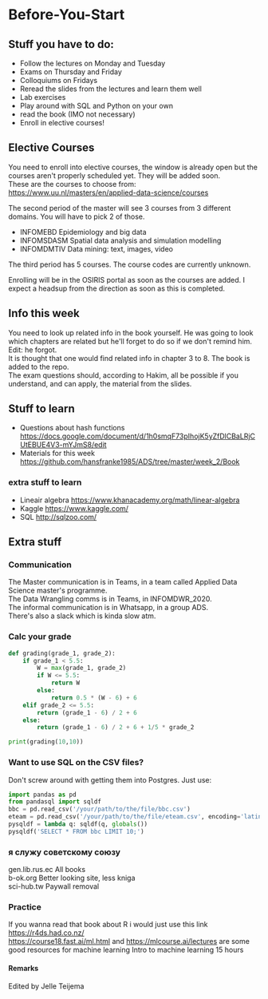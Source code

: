 # Before-You-Start

## Stuff you have to do:
- Follow the lectures on Monday and Tuesday  
- Exams on Thursday and Friday  
- Colloquiums on Fridays  
- Reread the slides from the lectures and learn them well  
- Lab exercises  
- Play around with SQL and Python on your own  
- read the book (IMO not necessary)  
- Enroll in elective courses!  


## Elective Courses
You need to enroll into elective courses, the window is already open but the courses aren't properly scheduled yet. They will be added soon.  
These are the courses to choose from: https://www.uu.nl/masters/en/applied-data-science/courses  

The second period of the master will see 3 courses from 3 different domains. You will have to pick 2 of those.  
- INFOMEBD Epidemiology and big data  
- INFOMSDASM Spatial data analysis and simulation modelling  
- INFOMDMTIV Data mining: text, images, video  

The third period has 5 courses. The course codes are currently unknown.  

Enrolling will be in the OSIRIS portal as soon as the courses are added. I expect a headsup from the direction as soon as this is completed.  


## Info this week
You need to look up related info in the book yourself. He was going to look which chapters are related but he'll forget to do so if we don't remind him. Edit: he forgot.  
It is thought that one would find related info in chapter 3 to 8. The book is added to the repo.  
The exam questions should, according to Hakim, all be possible if you understand, and can apply, the material from the slides.  

## Stuff to learn
- Questions about hash functions https://docs.google.com/document/d/1h0smqF73pIhojK5yZfDlCBaLRjCUtEBUE4V3-mYJmS8/edit
- Materials for this week https://github.com/hansfranke1985/ADS/tree/master/week_2/Book
### extra stuff to learn
- Lineair algebra https://www.khanacademy.org/math/linear-algebra
- Kaggle https://www.kaggle.com/
- SQL http://sqlzoo.com/

## Extra stuff

### Communication
The Master communication is in Teams, in a team called Applied Data Science master's programme.  
The Data Wrangling comms is in Teams, in INFOMDWR_2020.  
The informal communication is in Whatsapp, in a group ADS.  
There's also a slack which is kinda slow atm.  

### Calc your grade

```python
def grading(grade_1, grade_2): 
    if grade_1 < 5.5:
        W = max(grade_1, grade_2) 
        if W <= 5.5:
            return W
        else:
            return 0.5 * (W - 6) + 6 
    elif grade_2 <= 5.5:
        return (grade_1 - 6) / 2 + 6
    else:
        return (grade_1 - 6) / 2 + 6 + 1/5 * grade_2

print(grading(10,10))
```

### Want to use SQL on the CSV files?
Don't screw around with getting them into Postgres. Just use:  

```python 
import pandas as pd
from pandasql import sqldf
bbc = pd.read_csv('/your/path/to/the/file/bbc.csv')
eteam = pd.read_csv('/your/path/to/the/file/eteam.csv', encoding='latin-1')
pysqldf = lambda q: sqldf(q, globals())
pysqldf('SELECT * FROM bbc LIMIT 10;')
```

### я служу советскому союзу
gen.lib.rus.ec All books  
b-ok.org Better looking site, less kniga  
sci-hub.tw Paywall removal  

### Practice
If you wanna read that book about R i would just use this link https://r4ds.had.co.nz/  
https://course18.fast.ai/ml.html and https://mlcourse.ai/lectures are some good resources for machine learning Intro to machine learning 15 hours

#### Remarks
Edited by Jelle Teijema